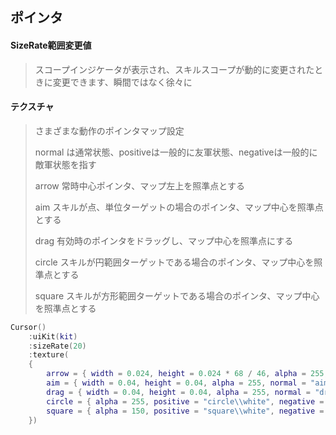 ## ポインタ

#### SizeRate範囲変更値

> スコープインジケータが表示され、スキルスコープが動的に変更されたときに変更できます、瞬間ではなく徐々に

#### テクスチャ

> さまざまな動作のポインタマップ設定
>
> normal は通常状態、positiveは一般的に友軍状態、negativeは一般的に敵軍状態を指す
>
> arrow 常時中心ポインタ、マップ左上を照準点とする
>
> aim スキルが点、単位ターゲットの場合のポインタ、マップ中心を照準点とする
>
> drag 有効時のポインタをドラッグし、マップ中心を照準点にする
>
> circle スキルが円範囲ターゲットである場合のポインタ、マップ中心を照準点とする
>
> square スキルが方形範囲ターゲットである場合のポインタ、マップ中心を照準点とする

```lua
Cursor()
    :uiKit(kit)
    :sizeRate(20)
    :texture(
    {
        arrow = { width = 0.024, height = 0.024 * 68 / 46, alpha = 255, normal = "arrow\\normal", positive = "arrow\\focus", negative = "arrow\\attack" },
        aim = { width = 0.04, height = 0.04, alpha = 255, normal = "aim\\white", positive = "aim\\green", negative = "aim\\red", neutral = "aim\\gold" },
        drag = { width = 0.04, height = 0.04, alpha = 255, normal = "drag\\normal" },
        circle = { alpha = 255, positive = "circle\\white", negative = "circle\\red" },
        square = { alpha = 150, positive = "square\\white", negative = "square\\red" },
    })
```
